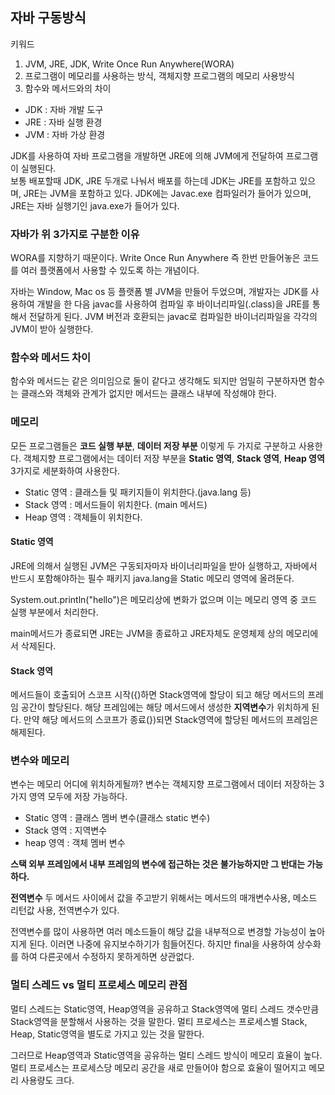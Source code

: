## 자바 구동방식
키워드 
1. JVM, JRE, JDK, Write Once Run Anywhere(WORA)
2. 프로그램이 메모리를 사용하는 방식, 객체지향 프로그램의 메모리 사용방식
3. 함수와 메서드와의 차이

+ JDK : 자바 개발 도구
+ JRE : 자바 실행 환경
+ JVM : 자바 가상 환경

JDK를 사용하여 자바 프로그램을 개발하면 JRE에 의해 JVM에게 전달하여 프로그램이 실행된다.<br>
보통 배포할때 JDK, JRE 두개로 나눠서 배포를 하는데 JDK는 JRE를 포함하고 있으며, JRE는 JVM을 포함하고 있다.
JDK에는 Javac.exe 컴파일러가 들어가 있으며, JRE는 자바 실행기인 java.exe가 들어가 있다.

### 자바가 위 3가지로 구분한 이유
WORA를 지향하기 때문이다. Write Once Run Anywhere 즉 한번 만들어놓은 코드를 
여러 플랫폼에서 사용할 수 있도록 하는 개념이다. 

자바는 Window, Mac os 등 플랫폼 별 JVM을 만들어 두었으며,
개발자는 JDK를 사용하여 개발을 한 다음 javac를 사용하여 컴파일 후 바이너리파일(.class)을 
JRE를 통해서 전달하게 된다. JVM 버전과 호환되는 javac로 컴파일한 바이너리파일을 각각의 JVM이 받아 실행한다.

### 함수와 메서드 차이
함수와 메서드는 같은 의미임으로 둘이 같다고 생각해도 되지만 엄밀히 구분하자면
함수는 클래스와 객체와 관계가 없지만 메서드는 클래스 내부에 작성해야 한다.

### 메모리
모든 프로그램들은 **코드 실행 부분**, **데이터 저장 부분** 이렇게 두 가지로 구분하고 사용한다.
객체지향 프로그램에서는 데이터 저장 부분을 **Static 영역**, **Stack 영역**, **Heap 영역**3가지로 세분화하여 사용한다.

+ Static 영역 : 클래스들 및 패키지들이 위치한다.(java.lang 등)
+ Stack 영역 : 메서드들이 위치한다. (main 메서드)
+ Heap 영역 : 객체들이 위치한다.

#### Static 영역

JRE에 의해서 실행된 JVM은 구동되자마자 바이너리파일을 받아 실행하고, 
자바에서 반드시 포함해야하는 필수 패키지 java.lang을 Static 메모리 영역에 올려둔다.

System.out.println("hello")은 메모리상에 변화가 없으며 이는 메모리 영역 중 코드 실행 부분에서 처리한다.

main메서드가 종료되면 JRE는 JVM을 종료하고 JRE자체도 운영체제 상의 메모리에서 삭제된다.

#### Stack 영역
메서드들이 호출되어 스코프 시작({)하면 Stack영역에 할당이 되고 해당 메서드의 프레임 공간이 할당된다. 
해당 프레임에는 해당 메서드에서 생성한 **지역변수**가 위치하게 된다.
만약 해당 메서드의 스코프가 종료(})되면 Stack영역에 할당된 메서드의 프레임은 해제된다.




### 변수와 메모리
변수는 메모리 어디에 위치하게될까? 
변수는 객체지향 프로그램에서 데이터 저장하는 3가지 영역 모두에 저장 가능하다.<br>

+ Static 영역 : 클래스 멤버 변수(클래스 static 변수)
+ Stack 영역 : 지역변수
+ heap 영역 : 객체 멤버 변수

**스택 외부 프레임에서 내부 프레임의 변수에 접근하는 것은 불가능하지만 그 반대는 가능하다.**

**전역변수**
두 메서드 사이에서 값을 주고받기 위해서는 메서드의 매개변수사용, 메소드 리턴값 사용, 전역변수가 있다.

전역변수를 많이 사용하면 여러 메소드들이 해당 값을 내부적으로 변경할 가능성이 높아지게 된다. 이러면 나중에 유지보수하기가 힘들어진다.
하지만 final을 사용하여 상수화를 하여 다른곳에서 수정하지 못하게하면 상관없다. 

### 멀티 스레드 vs 멀티 프로세스 메모리 관점

멀티 스레드는 Static영역, Heap영역을 공유하고 Stack영역에 멀티 스레드 갯수만큼 Stack영역을 분할해서 사용하는 것을 말한다.
멀티 프로세스는 프로세스별 Stack, Heap, Static영역을 별도로 가지고 있는 것을 말한다.

그러므로 Heap영역과 Static영역을 공유하는 멀티 스레드 방식이 메모리 효율이 높다. 멀티 프로세스는 프로세스당 메모리 공간을 새로 만들어야 함으로 효율이 떨어지고
메모리 사용량도 크다.

